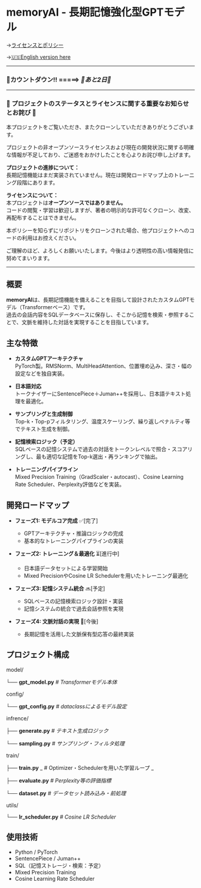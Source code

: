 # memoryAI - 長期記憶強化型GPTモデル
→[ライセンスとポリシー](https://github.com/RockHopperPenguin64/memoryAI/blob/main/jpLicense.md)

→[🇺🇸English version here](https://github.com/RockHopperPenguin64/memoryAI/blob/main/README.md)

---

### 🥳カウントダウン!! =====>  _**🤔あと2日🤩**_

---

### 🙇‍ プロジェクトのステータスとライセンスに関する重要なお知らせとお詫び 🙇‍

本プロジェクトをご覧いただき、またクローンしていただきありがとうございます。

プロジェクトの非オープンソースライセンスおよび現在の開発状況に関する明確な情報が不足しており、ご迷惑をおかけしたことを心よりお詫び申し上げます。

**プロジェクトの進捗について：**  
長期記憶機能はまだ実装されていません。現在は開発ロードマップ上のトレーニング段階にあります。

**ライセンスについて：**  
本プロジェクトは**オープンソースではありません。**  
コードの閲覧・学習は歓迎しますが、著者の明示的な許可なくクローン、改変、再配布することはできません。

本ポリシーを知らずにリポジトリをクローンされた場合、他プロジェクトへのコードの利用はお控えください。

ご理解のほど、よろしくお願いいたします。今後はより透明性の高い情報発信に努めてまいります。

---

## 概要

**memoryAI**は、長期記憶機能を備えることを目指して設計されたカスタムGPTモデル（Transformerベース）です。  
過去の会話内容をSQLデータベースに保存し、そこから記憶を検索・参照することで、文脈を維持した対話を実現することを目指しています。

 

## 主な特徴

- **カスタムGPTアーキテクチャ**  
  PyTorch製。RMSNorm、MultiHeadAttention、位置埋め込み、深さ・幅の設定などを独自実装。

- **日本語対応**  
  トークナイザーにSentencePiece＋Juman++を採用し、日本語テキスト処理を最適化。

- **サンプリングと生成制御**  
  Top-k・Top-pフィルタリング、温度スケーリング、繰り返しペナルティ等でテキスト生成を制御。

- **記憶検索ロジック（予定）**  
  SQLベースの記憶システムで過去の対話をトークンレベルで照合・スコアリングし、最も適切な記憶をTop-k選出・再ランキングで抽出。

- **トレーニングパイプライン**  
  Mixed Precision Training（GradScaler・autocast）、Cosine Learning Rate Scheduler、Perplexity評価などを実装。

## 開発ロードマップ

- **フェーズ1: モデルコア完成**  ✅[完了]
  - GPTアーキテクチャ・推論ロジックの完成
  - 基本的なトレーニングパイプラインの実装

- **フェーズ2: トレーニング＆最適化** ⏳[進行中]
  - 日本語データセットによる学習開始
  - Mixed PrecisionやCosine LR Schedulerを用いたトレーニング最適化

- **フェーズ3: 記憶システム統合** 🔜[予定]
  - SQLベースの記憶検索ロジック設計・実装
  - 記憶システムの統合で過去会話参照を実現

- **フェーズ4: 文脈対話の実現** 🚀[今後]
  - 長期記憶を活用した文脈保有型応答の最終実装
 

## プロジェクト構成
model/

└── **gpt_model.py**    _# Transformerモデル本体_

config/

└── **gpt_config.py**   _# dataclassによるモデル設定_

infrence/

├── **generate.py**     _# テキスト生成ロジック_

└── **sampling.py**     _# サンプリング・フィルタ処理_

train/

├── **train.py**       _ # Optimizer・Schedulerを用いた学習ループ _

├── **evaluate.py**     _# Perplexity等の評価指標_

└── **dataset.py**      _# データセット読み込み・前処理_

utils/ 

└── **lr_scheduler.py** _# Cosine LR Scheduler_

 

## 使用技術

- Python / PyTorch  
- SentencePiece / Juman++  
- SQL（記憶ストレージ・検索：予定）  
- Mixed Precision Training  
- Cosine Learning Rate Scheduler
